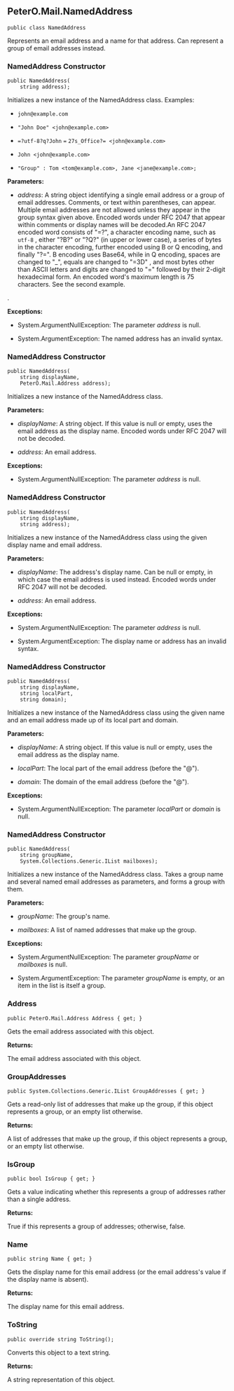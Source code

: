 ## PeterO.Mail.NamedAddress

    public class NamedAddress

Represents an email address and a name for that address. Can represent a group of email addresses instead.

### NamedAddress Constructor

    public NamedAddress(
        string address);

Initializes a new instance of the NamedAddress class. Examples:

 *  `john@example.com`

 *  `"John Doe" <john@example.com>`

 *  `=?utf-8?q?John`  `=`  `27s_Office?=
            <john@example.com>`

 *  `John <john@example.com>`

 *  `"Group" : Tom <tom@example.com>, Jane
            <jane@example.com>;`

<b>Parameters:</b>

 * <i>address</i>: A string object identifying a single email address or a group of email addresses. Comments, or text within parentheses, can appear. Multiple email addresses are not allowed unless they appear in the group syntax given above. Encoded words under RFC 2047 that appear within comments or display names will be decoded.An RFC 2047 encoded word consists of "=?", a character encoding name, such as  `utf-8` , either "?B?" or "?Q?" (in upper or lower case), a series of bytes in the character encoding, further encoded using B or Q encoding, and finally "?=". B encoding uses Base64, while in Q encoding, spaces are changed to "_", equals are changed to "=3D" , and most bytes other than ASCII letters and digits are changed to "=" followed by their 2-digit hexadecimal form. An encoded word's maximum length is 75 characters. See the second example.

.

<b>Exceptions:</b>

 * System.ArgumentNullException:
The parameter  <i>address</i>
 is null.

 * System.ArgumentException:
The named address has an invalid syntax.

### NamedAddress Constructor

    public NamedAddress(
        string displayName,
        PeterO.Mail.Address address);

Initializes a new instance of the NamedAddress class.

<b>Parameters:</b>

 * <i>displayName</i>: A string object. If this value is null or empty, uses the email address as the display name. Encoded words under RFC 2047 will not be decoded.

 * <i>address</i>: An email address.

<b>Exceptions:</b>

 * System.ArgumentNullException:
The parameter  <i>address</i>
 is null.

### NamedAddress Constructor

    public NamedAddress(
        string displayName,
        string address);

Initializes a new instance of the NamedAddress class using the given display name and email address.

<b>Parameters:</b>

 * <i>displayName</i>: The address's display name. Can be null or empty, in which case the email address is used instead. Encoded words under RFC 2047 will not be decoded.

 * <i>address</i>: An email address.

<b>Exceptions:</b>

 * System.ArgumentNullException:
The parameter  <i>address</i>
 is null.

 * System.ArgumentException:
The display name or address has an invalid syntax.

### NamedAddress Constructor

    public NamedAddress(
        string displayName,
        string localPart,
        string domain);

Initializes a new instance of the NamedAddress class using the given name and an email address made up of its local part and domain.

<b>Parameters:</b>

 * <i>displayName</i>: A string object. If this value is null or empty, uses the email address as the display name.

 * <i>localPart</i>: The local part of the email address (before the "@").

 * <i>domain</i>: The domain of the email address (before the "@").

<b>Exceptions:</b>

 * System.ArgumentNullException:
The parameter  <i>localPart</i>
 or  <i>domain</i>
 is null.

### NamedAddress Constructor

    public NamedAddress(
        string groupName,
        System.Collections.Generic.IList mailboxes);

Initializes a new instance of the NamedAddress class. Takes a group name and several named email addresses as parameters, and forms a group with them.

<b>Parameters:</b>

 * <i>groupName</i>: The group's name.

 * <i>mailboxes</i>: A list of named addresses that make up the group.

<b>Exceptions:</b>

 * System.ArgumentNullException:
The parameter  <i>groupName</i>
 or  <i>mailboxes</i>
 is null.

 * System.ArgumentException:
The parameter  <i>groupName</i>
 is empty, or an item in the list is itself a group.

### Address

    public PeterO.Mail.Address Address { get; }

Gets the email address associated with this object.

<b>Returns:</b>

The email address associated with this object.

### GroupAddresses

    public System.Collections.Generic.IList GroupAddresses { get; }

Gets a read-only list of addresses that make up the group, if this object represents a group, or an empty list otherwise.

<b>Returns:</b>

A list of addresses that make up the group, if this object represents a group, or an empty list otherwise.

### IsGroup

    public bool IsGroup { get; }

Gets a value indicating whether this represents a group of addresses rather than a single address.

<b>Returns:</b>

True if this represents a group of addresses; otherwise, false.

### Name

    public string Name { get; }

Gets the display name for this email address (or the email address's value if the display name is absent).

<b>Returns:</b>

The display name for this email address.

### ToString

    public override string ToString();

Converts this object to a text string.

<b>Returns:</b>

A string representation of this object.
